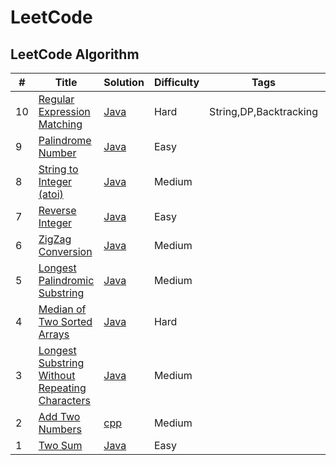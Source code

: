 LeetCode
===

## LeetCode Algorithm

| #   | Title                                                                                                                                       | Solution                                                                           | Difficulty | Tags                   | Remarks                                                                                                                                                                |
| --- | ------------------------------------------------------------------------------------------------------------------------------------------- | ---------------------------------------------------------------------------------- | ---------- | ---------------------- | ---------------------------------------------------------------------------------------------------------------------------------------------------------------------- |
| 10  | [Regular Expression Matching](https://leetcode.com/problems/regular-expression-matching/description/)                                       | [Java](./algorithms/java/RegularExpressionMatching/Solution.java)                  | Hard       | String,DP,Backtracking | [blog](http://123.207.39.131/2018/06/08/%E5%89%91%E6%8C%87offer%E9%9D%A2%E8%AF%95%E9%A2%9819%EF%BC%9A%E6%AD%A3%E5%88%99%E8%A1%A8%E8%BE%BE%E5%BC%8F%E5%8C%B9%E9%85%8D/) |
| 9   | [Palindrome Number](https://leetcode.com/problems/palindrome-number/description/)                                                           | [Java](./algorithms/java/PalindromeNumber/Solution.java)                           | Easy       |                        |                                                                                                                                                                        |
| 8   | [String to Integer (atoi)](https://leetcode.com/problems/string-to-integer-atoi/description/)                                               | [Java](./algorithms/java/String2Integer/Solution.java)                             | Medium     |                        |                                                                                                                                                                        |
| 7   | [Reverse Integer](https://leetcode.com/problems/reverse-integer/description/)                                                               | [Java](./algorithms/java/ReverseInteger/Solution.java)                             | Easy       |                        |                                                                                                                                                                        |
| 6   | [ZigZag Conversion](https://leetcode.com/problems/zigzag-conversion/description/)                                                           | [Java](./algorithms/Java/ZigZagConversion/Solution.java)                           | Medium     |                        |                                                                                                                                                                        |
| 5   | [Longest Palindromic Substring](https://leetcode.com/problems/longest-palindromic-substring/description/)                                   | [Java](./algorithms/Java/LongestPalindromicSubstring/Solution.java)                | Medium     |                        |                                                                                                                                                                        |
| 4   | [Median of Two Sorted Arrays](https://leetcode.com/problems/median-of-two-sorted-arrays/description/)                                       | [Java](./algorithms/Java/MedianofTwoSortedArrays/Solution.java)                    | Hard       |                        |                                                                                                                                                                        |
| 3   | [Longest Substring Without Repeating Characters](https://leetcode.com/problems/longest-substring-without-repeating-characters/description/) | [Java](./algorithms/java/LongestSubstringWithoutRepeatingCharacters/Solution.java) | Medium     |                        |                                                                                                                                                                        |
| 2   | [Add Two Numbers](https://leetcode.com/problems/add-two-numbers/description/)                                                               | [cpp](./algorithms/cpp/AddTwoNumbers/addTwoNumbers.cpp)                            | Medium     |                        |                                                                                                                                                                        |
| 1   | [Two Sum](https://leetcode.com/problems/two-sum/description/)                                                                               | [Java](./algorithms/java/TwoSum/Solution.java)                                     | Easy       |                        |                                                                                                                                                                        |